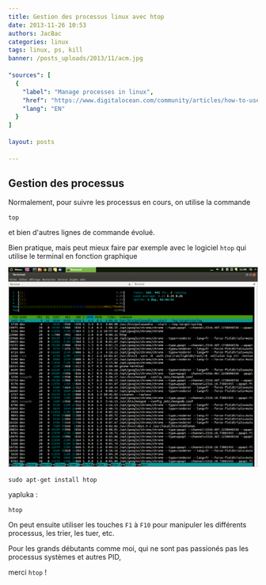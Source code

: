```yaml
---
title: Gestion des processus linux avec htop
date: 2013-11-26 10:53
authors: JacBac
categories: linux
tags: linux, ps, kill
banner: /posts_uploads/2013/11/acm.jpg

"sources": [
  {
    "label": "Manage processes in linux",
    "href": "https://www.digitalocean.com/community/articles/how-to-use-ps-kill-and-nice-to-manage-processes-in-linux",
    "lang": "EN"
  }
]

layout: posts

---
```


## Gestion des processus

Normalement, pour suivre les processus en cours, on utilise la commande

	top

et bien d'autres lignes de commande évolué.

Bien pratique, mais peut mieux faire par exemple avec le logiciel `htop` qui utilise le terminal en fonction graphique

![Un screenshot rapide d'htop](/posts_uploads/2013/11/htop-console.png "Screenshot htop")

	sudo apt-get install htop

yapluka :

	htop

On peut ensuite utiliser les touches `F1` à `F10` pour manipuler les différents processus, les trier, les tuer, etc.

Pour les grands débutants comme moi, qui ne sont pas passionés pas les processus systèmes et autres PID,

merci `htop` !
